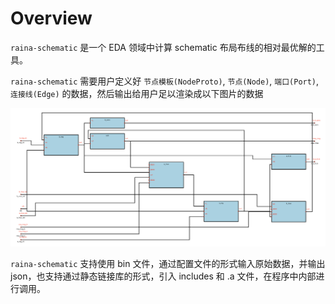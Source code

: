# Overview

`raina-schematic` 是一个 EDA 领域中计算 schematic 布局布线的相对最优解的工具。

`raina-schematic` 需要用户定义好 `节点模板(NodeProto)`, `节点(Node)`, `端口(Port)`, `连接线(Edge)` 的数据，然后输出给用户足以渲染成以下图片的数据

![demo](img/demo.png)

`raina-schematic` 支持使用 bin 文件，通过配置文件的形式输入原始数据，并输出 json，也支持通过静态链接库的形式，引入 includes 和 .a 文件，在程序中内部进行调用。
